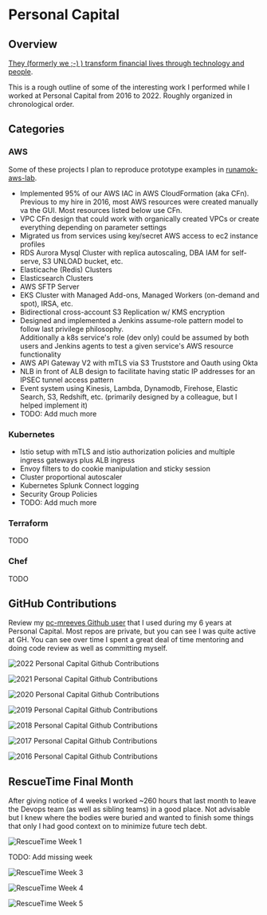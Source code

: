 # Personal Capital

## Overview

[They (formerly we ;-) ) transform financial lives through technology and people](https://www.personalcapital.com/company). 

This is a rough outline of some of the interesting work I performed while I worked at Personal Capital from 2016 to 2022. Roughly organized in chronological order.

## Categories

### AWS

Some of these projects I plan to reproduce prototype examples in [runamok-aws-lab](https://github.com/mreeves1/runamok-aws-lab).

- Implemented 95% of our AWS IAC in AWS CloudFormation (aka CFn). Previous to my hire in 2016, most AWS resources were created manually va the GUI. Most resources listed below use CFn.
- VPC CFn design that could work with organically created VPCs or create everything depending on parameter settings
- Migrated us from services using key/secret AWS access to ec2 instance profiles
- RDS Aurora Mysql Cluster with replica autoscaling, DBA IAM for self-serve, S3 UNLOAD bucket, etc.
- Elasticache (Redis) Clusters 
- Elasticsearch Clusters
- AWS SFTP Server
- EKS Cluster with Managed Add-ons, Managed Workers (on-demand and spot), IRSA, etc.
- Bidirectional cross-account S3 Replication w/ KMS encryption
- Designed and implemented a Jenkins assume-role pattern model to follow last privilege philosophy.  
  Additionally a k8s service's role (dev only) could be assumed by both users and Jenkins agents to test a given service's AWS resource functionality
- AWS API Gateway V2 with mTLS via S3 Truststore and Oauth using Okta
- NLB in front of ALB design to facilitate having static IP addresses for an IPSEC tunnel access pattern
- Event system using Kinesis, Lambda, Dynamodb, Firehose, Elastic Search, S3, Redshift, etc. (primarily designed by a colleague, but I helped implement it)
- TODO: Add much more

### Kubernetes

- Istio setup with mTLS and istio authorization policies and multiple ingress gateways plus ALB ingress
- Envoy filters to do cookie manipulation and sticky session
- Cluster proportional autoscaler
- Kubernetes Splunk Connect logging
- Security Group Policies
- TODO: Add much more

### Terraform

TODO

### Chef

TODO

## GitHub Contributions

Review my [pc-mreeves Github user](https://github.com/pc-mreeves) that I used during my 6 years at Personal Capital. Most repos are private, but you can see I was quite active at GH. You can see over time I spent a great deal of time mentoring and doing code review as well as committing myself.

![2022 Personal Capital Github Contributions](/images/gh-pc-mreeves-2022.png "2022 Personal Capital Github Contributions")

![2021 Personal Capital Github Contributions](/images/gh-pc-mreeves-2021.png "2021 Personal Capital Github Contributions")

![2020 Personal Capital Github Contributions](/images/gh-pc-mreeves-2020.png "2020 Personal Capital Github Contributions")

![2019 Personal Capital Github Contributions](/images/gh-pc-mreeves-2019.png "2019 Personal Capital Github Contributions")

![2018 Personal Capital Github Contributions](/images/gh-pc-mreeves-2018.png "2018 Personal Capital Github Contributions")

![2017 Personal Capital Github Contributions](/images/gh-pc-mreeves-2017.png "2017 Personal Capital Github Contributions")

![2016 Personal Capital Github Contributions](/images/gh-pc-mreeves-2016.png "2016 Personal Capital Github Contributions")

## RescueTime Final Month

After giving notice of 4 weeks I worked ~260 hours that last month to leave the Devops team (as well as sibling teams) in a good place. Not advisable but I knew where the bodies were buried and wanted to finish some things that only I had good context on to minimize future tech debt.  

![RescueTime Week 1](/images/rescuetime_2022-07-31.jpg "RescueTime Week 1")

TODO: Add missing week

![RescueTime Week 3](/images/rescuetime_2022-08-14.jpg "RescueTime Week 2")

![RescueTime Week 4](/images/rescuetime_2022-08-21.jpg "RescueTime Week 3")

![RescueTime Week 5](/images/rescuetime_2022-08-28.jpg "RescueTime Week 4")